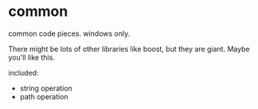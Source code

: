 # common
common code pieces. windows only.

There might be lots of other libraries like boost, but they are giant. Maybe you'll like this.

included:
+ string operation
+ path operation
